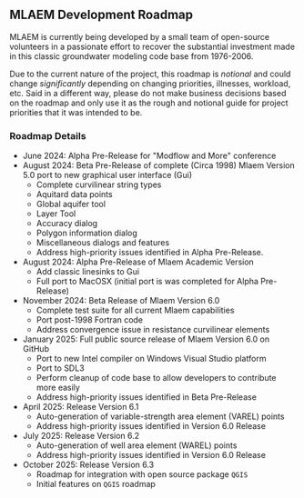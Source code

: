 ## MLAEM Development Roadmap

MLAEM is currently being developed by a small team of open-source volunteers in a passionate effort to recover the substantial investment made in this classic groundwater modeling code base from 1976-2006.

Due to the current nature of the project, this roadmap is *notional* and could change *significantly* depending on changing priorities, illnesses, workload, etc. Said in a different way, please do not make business decisions based on the roadmap and only use it as the rough and notional guide for project priorities that it was intended to be.

### Roadmap Details
* June 2024: Alpha Pre-Release for "Modflow and More" conference
* August 2024: Beta Pre-Release of complete (Circa 1998) Mlaem Version 5.0 port to new graphical user interface (Gui)
    - Complete curvilinear string types
    - Aquitard data points
    - Global aquifer tool
    - Layer Tool
    - Accuracy dialog
    - Polygon information dialog
    - Miscellaneous dialogs and features
    - Address high-priority issues identified in Alpha Pre-Release.
* August 2024: Alpha Pre-Release of Mlaem Academic Version
    - Add classic linesinks to Gui
    - Full port to MacOSX (initial port is was completed for Alpha Pre-Release)
* November 2024: Beta Release of Mlaem Version 6.0
    - Complete test suite for all current Mlaem capabilities
    - Port post-1998 Fortran code
    - Address convergence issue in resistance curvilinear elements
* January 2025: Full public source release of Mlaem Version 6.0 on GitHub
    - Port to new Intel compiler on Windows Visual Studio platform
    - Port to SDL3
    - Perform cleanup of code base to allow developers to contribute more easily
    - Address high-priority issues identified in Beta Pre-Release 
* April 2025: Release Version 6.1
    - Auto-generation of variable-strength area element (VAREL) points
    - Address high-priority issues identified in Version 6.0 Release
* July 2025: Release Version 6.2
    - Auto-generation of well area element (WAREL) points
    - Address high-priority issues identified in Version 6.0 Release
* October 2025: Release Version 6.3
    - Roadmap for integration with open source package `QGIS`
    - Initial features on `QGIS` roadmap
